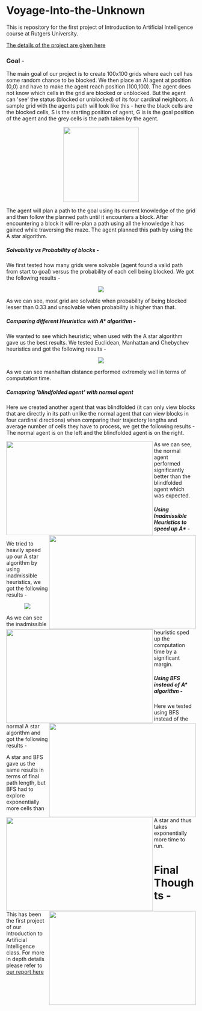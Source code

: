 # Voyage-Into-the-Unknown
This is repository for the first project of Introduction to Artificial Intelligence course at Rutgers University.

[The details of the project are given here ](https://github.com/Utsav-Patel/Voyage-Into-the-Unknown/blob/main/Assignment_1.pdf)


### Goal -

The main goal of our project is to create 100x100 grids where each cell has some random chance to be blocked. We then place an AI agent at position (0,0) and have to make
the agent reach position (100,100). The agent does not know which cells in the grid are blocked or unblocked. But the agent can 'see' the status (blocked or unblocked) of
its four cardinal neighbors. A sample grid with the agents path will look like this - here the black cells are the blocked cells, S is the starting position of agent, G is
is the goal position of the agent and the grey cells is the path taken by the agent.

<p align="center">
	<img src="/images/First_Path.PNG" width="200" height="200">
</p>

The agent will plan a path to the goal using its current knowledge of the grid and then follow the planned path until it encounters a block. After encountering a block it will
re-plan a path using all the knowledge it has gained while traversing the maze. The agent planned this path by using the A star algorithm.


##### Solvability vs Probability of blocks -

We first tested how many grids were solvable (agent found a valid path from start to goal) versus the probability of each cell being blocked. We got the following results - 

<p align="center">
	<img src="/images/Density_vs_Solvability.png">
</p>

As we can see, most grid are solvable when probability of being blocked lesser than 0.33 and unsolvable when probability is higher than that.


##### Comparing different Heuristics with A* algorithm - 

We wanted to see which heuristic; when used with the A star algorithm gave us the best results. We tested Euclidean, Manhattan and Chebychev heuristics and got the following
results -

<p align="center">
	<img src="/images/combine_computation_time.png">
</p>


As we can see manhattan distance performed extremely well in terms of computation time.

##### Comapring 'blindfolded agent' with normal agent

Here we created another agent that was blindfolded (it can only view blocks that are directly in its path unlike the normal agent that can view blocks in four cardinal directions)
when comparing their trajectory lengths and average number of cells they have to process, we get the following results -  The normal agent is on the left and the blindfolded agent
is on the right.

<div>
<img src="/images/6_Average_Trajectory_Length.png" width="390" height="250" align = "left">

<img src="/images/7_Average_Trajectory_Length.png" width="390" height="250" align = "right">

<img src="/images/6_avg_number_of_cells_processed.png" width="390" height="250" align = "left">

<img src="/images/7_avg_number_of_cells_processed.png" width="390" height="250" align = "right">
</div>


As we can see, the normal agent performed significantly better than the blindfolded agent which was expected. 

##### Using Inadmissible Heuristics to speed up A* -

We tried to heavily speed up our A star algorithm by using inadmissible heuristics, we got the following results -

<p align="center">
	<img src="/images/q9_manhattan_ratio.png">
</p>

As we can see the inadmissible heuristic sped up the computation time by a significant margin.

##### Using BFS instead of A* algorithm -

Here we tested using BFS instead of the normal A star algorithm and got the following results -

<img src="/images/6_avg_number_of_cells_processed.png" width="390" height="250" align = "left">

<img src="/images/extra_credit_6_avg_number_of_cells_processed.png" width="390" height="250" align = "right">


A star and BFS gave us the same results in terms of final path length, but BFS had to explore exponentially more cells than A star and thus takes exponentially more time to run.

# Final Thoughts -

This has been the first project of our Introduction to Artificial Intelligence class. For more in depth details please refer to [our report here](https://github.com/Utsav-Patel/Voyage-Into-the-Unknown/blob/main/Report.pdf)